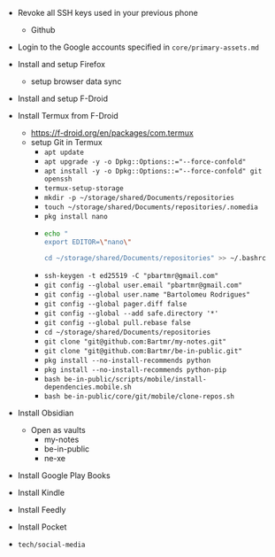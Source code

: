 - Revoke all SSH keys used in your previous phone
  - Github

- Login to the Google accounts specified in `core/primary-assets.md`
- Install and setup Firefox
  - setup browser data sync
- Install and setup F-Droid
- Install Termux from F-Droid
  - https://f-droid.org/en/packages/com.termux
  - setup Git in Termux
    - `apt update`
    - `apt upgrade -y -o Dpkg::Options::="--force-confold"`
    - `apt install -y -o Dpkg::Options::="--force-confold" git openssh`
    - `termux-setup-storage`
    - `mkdir -p ~/storage/shared/Documents/repositories`
    - `touch ~/storage/shared/Documents/repositories/.nomedia`
    - `pkg install nano`
    - 
      ```bash
      echo "
      export EDITOR=\"nano\"

      cd ~/storage/shared/Documents/repositories" >> ~/.bashrc
      ```
    - `ssh-keygen -t ed25519 -C "pbartmr@gmail.com"`
    - `git config --global user.email "pbartmr@gmail.com"`
    - `git config --global user.name "Bartolomeu Rodrigues"`
    - `git config --global pager.diff false`
    - `git config --global --add safe.directory '*'`
    - `git config --global pull.rebase false`
    - `cd ~/storage/shared/Documents/repositories`
    - `git clone "git@github.com:Bartmr/my-notes.git"`
    - `git clone "git@github.com:Bartmr/be-in-public.git"`
    - `pkg install --no-install-recommends python`
    - `pkg install --no-install-recommends python-pip`
    - `bash be-in-public/scripts/mobile/install-dependencies.mobile.sh`
    - `bash be-in-public/core/git/mobile/clone-repos.sh`
- Install Obsidian
  - Open as vaults
    - my-notes
    - be-in-public
    - ne-xe
- Install Google Play Books
- Install Kindle
- Install Feedly
- Install Pocket
- `tech/social-media`
